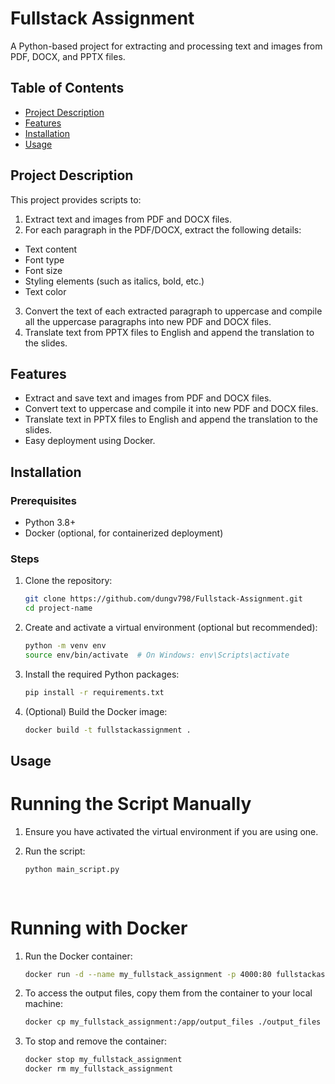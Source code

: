 # Fullstack Assignment

A Python-based project for extracting and processing text and images from PDF, DOCX, and PPTX files.

## Table of Contents

- [Project Description](#project-description)
- [Features](#features)
- [Installation](#installation)
- [Usage](#usage)

## Project Description

This project provides scripts to:

1. Extract text and images from PDF and DOCX files.
2.  For each paragraph in the PDF/DOCX, extract the following details:
   - Text content
   - Font type
   - Font size
   - Styling elements (such as italics, bold, etc.)
   - Text color
3. Convert the text of each extracted paragraph to uppercase and compile all the uppercase paragraphs into new PDF and DOCX files.
4. Translate text from PPTX files to English and append the translation to the slides.

## Features

- Extract and save text and images from PDF and DOCX files.
- Convert text to uppercase and compile it into new PDF and DOCX files.
- Translate text in PPTX files to English and append the translation to the slides.
- Easy deployment using Docker.

## Installation

### Prerequisites

- Python 3.8+
- Docker (optional, for containerized deployment)

### Steps

1. Clone the repository:

   ```sh
   git clone https://github.com/dungv798/Fullstack-Assignment.git
   cd project-name

2. Create and activate a virtual environment (optional but recommended):
   ```sh
   python -m venv env
   source env/bin/activate  # On Windows: env\Scripts\activate

3. Install the required Python packages:
   ```sh
   pip install -r requirements.txt

4. (Optional) Build the Docker image:
   ```sh
   docker build -t fullstackassignment .


## Usage
# Running the Script Manually

1. Ensure you have activated the virtual environment if you are using one.

2. Run the script:
   
    ```sh
   python main_script.py
  
  
# Running with Docker 
1. Run the Docker container:
   ```sh
   docker run -d --name my_fullstack_assignment -p 4000:80 fullstackassignment
   
2. To access the output files, copy them from the container to your local machine:
   ```sh
   docker cp my_fullstack_assignment:/app/output_files ./output_files
   
3. To stop and remove the container:
   ```sh
   docker stop my_fullstack_assignment
   docker rm my_fullstack_assignment